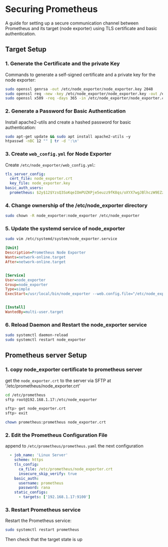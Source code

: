 # Securing Prometheus

A guide for setting up a secure communication channel between Prometheus and its target (node exporter) using TLS certificate and basic authentication.

## Target Setup

### 1. Generate the Certificate and the private Key

Commands to generate a self-signed certificate and a private key for the node exporter:

```sh
sudo openssl genrsa -out /etc/node_exporter/node_exporter.key 2048
sudo openssl req -new -key /etc/node_exporter/node_exporter.key -out /etc/node_exporter/node_exporter.csr
sudo openssl x509 -req -days 365 -in /etc/node_exporter/node_exporter.csr -signkey /etc/node_exporter/node_exporter.key -out /etc/node_exporter/node_exporter.crt
```

### 2. Generate a Password for Basic Authentication

Install apache2-utils and create a hashed password for basic authentication:

```sh
sudo apt-get update && sudo apt install apache2-utils –y
htpasswd -nBC 12 "" | tr -d ':\n'
```

### 3. Create `web_config.yml` for Node Exporter

Create  `/etc/node_exporter/web_config.yml`:

```yaml
tls_server_config:
  cert_file: node_exporter.crt
  key_file: node_exporter.key
basic_auth_users:
  prometheus: $2y$12$YzsQ3SoKqeIOmPUZKPje5euzz9fK8qs/oXYX7wgJBlhczW9EZzXmW
```

### 4. Change ownership of the /etc/node_exporter directory

```sh
sudo chown -R node_exporter:node_exporter /etc/node_exporter
```

### 5. Update the systemd service of node_exporter

```sh
sudo vim /etc/systemd/system/node_exporter.service
```
```ini
[Unit]
Description=Prometheus Node Exporter
Wants=network-online.target
After=network-online.target


[Service]
User=node_exporter
Group=node_exporter
Type=simple
ExecStart=/usr/local/bin/node_exporter --web.config.file="/etc/node_exporter/web_config.yml"


[Install]
WantedBy=multi-user.target
```

### 6. Reload Daemon and Restart the node_exporter service
```sh
sudo systemctl daemon-reload
sudo systemctl restart node_exporter
```

## Prometheus server Setup

### 1. copy node_exporter certificate to prometheus server

get the `node_exporter.crt` to the server via SFTP at '/etc/prometheus/node_exporter.crt'

```sh
cd /etc/prometheus
sftp root@192.168.1.17:/etc/node_exporter
```
```sh
sftp> get node_exporter.crt
sftp> exit
```
```sh
chown prometheus:prometheus node_exporter.crt
```
### 2. Edit the Prometheus Configuration File

append to `/etc/prometheus/prometheus.yaml` the next configuration

```yaml
  - job_name: 'Linux Server'
    scheme: https
    tls_config:
      ca_file: /etc/prometheus/node_exporter.crt
      insecure_skip_verify: true
    basic_auth:
      username: prometheus
      password: rana
    static_configs:
      - targets: ['192.168.1.17:9100']
```

### 3. Restart Prometheus service

Restart the Prometheus service:

```sh
sudo systemctl restart prometheus
```

Then check that the target state is up

